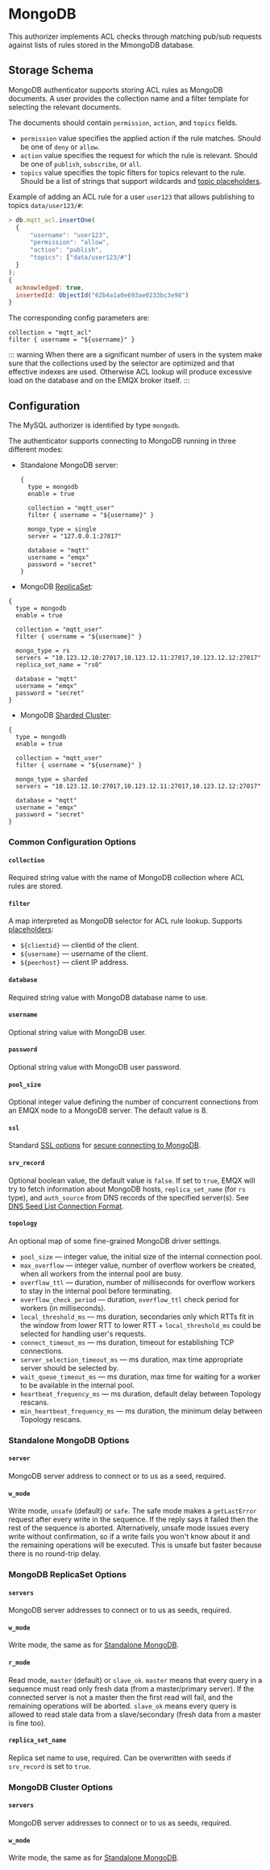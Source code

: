 # MongoDB

This authorizer implements ACL checks through matching pub/sub requests against lists of rules stored in the
MmongoDB database.

## Storage Schema

MongoDB authenticator supports storing ACL rules as MongoDB documents. A user provides the collection name and a
filter template for selecting the relevant documents.

The documents should contain `permission`, `action`, and `topics` fields.
* `permission` value specifies the applied action if the rule matches. Should be one of `deny` or `allow`.
* `action` value specifies the request for which the rule is relevant. Should be one of `publish`, `subscribe`, or `all`.
* `topics` value specifies the topic filters for topics relevant to the rule. Should be a list of strings that support wildcards and [topic placeholders](./authz.md#topic-placeholders).

Example of adding an ACL rule for a user `user123` that allows publishing to topics `data/user123/#`:

```js
> db.mqtt_acl.insertOne(
  {
      "username": "user123",
      "permission": "allow",
      "action": "publish",
      "topics": ["data/user123/#"]
  }
);
{
  acknowledged: true,
  insertedId: ObjectId("62b4a1a0e693ae0233bc3e98")
}
```

The corresponding config parameters are:
```
collection = "mqtt_acl"
filter { username = "${username}" }

```

::: warning
When there are a significant number of users in the system make sure that the collections used by the selector are optimized
and that effective indexes are used. Otherwise ACL lookup will produce excessive load on the database
and on the EMQX broker itself.
:::

## Configuration

The MySQL authorizer is identified by type `mongodb`.

The authenticator supports connecting to MongoDB running in three different modes:
* Standalone MongoDB server:
  ```
  {
    type = mongodb
    enable = true

    collection = "mqtt_user"
    filter { username = "${username}" }

    mongo_type = single
    server = "127.0.0.1:27017"

    database = "mqtt"
    username = "emqx"
    password = "secret"
  }
  ```
*  MongoDB [ReplicaSet](https://www.mongodb.com/docs/manual/reference/replica-configuration/):
```
{
  type = mongodb
  enable = true

  collection = "mqtt_user"
  filter { username = "${username}" }

  mongo_type = rs
  servers = "10.123.12.10:27017,10.123.12.11:27017,10.123.12.12:27017"
  replica_set_name = "rs0"

  database = "mqtt"
  username = "emqx"
  password = "secret"
}
```
*  MongoDB [Sharded Cluster](https://www.mongodb.com/docs/manual/sharding/):
```
{
  type = mongodb
  enable = true

  collection = "mqtt_user"
  filter { username = "${username}" }

  mongo_type = sharded
  servers = "10.123.12.10:27017,10.123.12.11:27017,10.123.12.12:27017"

  database = "mqtt"
  username = "emqx"
  password = "secret"
}
```

### Common Configuration Options

#### `collection`

Required string value with the name of MongoDB collection where ACL rules are stored.

#### `filter`

A map interpreted as MongoDB selector for ACL rule lookup.
Supports [placeholders](./authz.md#authentication-placeholders):
* `${clientid}` — clientid of the client.
* `${username}` — username of the client.
* `${peerhost}` — client IP address.

#### `database`

Required string value with MongoDB database name to use.

#### `username`

Optional string value with MongoDB user.

#### `password`

Optional string value with MongoDB user password.

#### `pool_size`

Optional integer value defining the number of concurrent connections from an EMQX node to a MongoDB server.
The default value is 8.

#### `ssl`

Standard [SSL options](../ssl.md) for [secure connecting to MongoDB](https://dev.mysql.com/doc/refman/en/using-encrypted-connections.html).

#### `srv_record`

Optional boolean value, the default value is `false`. If set to `true`, EMQX will try to
fetch information about MongoDB hosts, `replica_set_name` (for `rs` type), and `auth_source` from
DNS records of the specified server(s). See [DNS Seed List Connection Format](https://www.mongodb.com/docs/manual/reference/connection-string/#dns-seed-list-connection-format).

#### `topology`

An optional map of some fine-grained MongoDB driver settings.

* `pool_size` — integer value, the initial size of the internal connection pool.
* `max_overflow` — integer value, number of overflow workers be created, when all workers from the internal pool are busy.
* `overflow_ttl` — duration, number of milliseconds for overflow workers to stay in the internal pool before terminating.
* `overflow_check_period` — duration, `overflow_ttl` check period for workers (in milliseconds).
* `local_threshold_ms` — ms duration, secondaries only which RTTs fit in the window from lower RTT to lower RTT + `local_threshold_ms` could be selected for handling user's requests.
* `connect_timeout_ms` — ms duration, timeout for establishing TCP connections.
* `server_selection_timeout_ms` — ms duration, max time appropriate server should be selected by.
* `wait_queue_timeout_ms` — ms duration, max time for waiting for a worker to be available in the internal pool.
* `heartbeat_frequency_ms` — ms duration, default delay between Topology rescans.
* `min_heartbeat_frequency_ms` — ms duration, the minimum delay between Topology rescans.

### Standalone MongoDB Options

#### `server`

MongoDB server address to connect or to us as a seed, required.

#### `w_mode`

Write mode, `unsafe` (default) or `safe`. The safe mode makes a `getLastError` request after every write in the sequence. If the reply says it failed then the rest of the sequence is aborted. Alternatively, unsafe mode issues every write without confirmation, so if a write fails you won't know about it and the remaining operations will be executed. This is unsafe but faster because there is no round-trip delay.

### MongoDB ReplicaSet Options

#### `servers`

MongoDB server addresses to connect or to us as seeds, required.

#### `w_mode`

Write mode, the same as for [Standalone MongoDB](#wmode).

#### `r_mode`

Read mode, `master` (default) or `slave_ok`. `master` means that every query in a sequence must read only fresh data (from a master/primary server). If the connected server is not a master then the first read will fail, and the remaining operations will be aborted. `slave_ok` means every query is allowed to read stale data from a slave/secondary (fresh data from a master is fine too).

#### `replica_set_name`

Replica set name to use, required. Can be overwritten with seeds if `srv_record` is set to `true`.

### MongoDB Cluster Options

#### `servers`

MongoDB server addresses to connect or to us as seeds, required.

#### `w_mode`

Write mode, the same as for [Standalone MongoDB](#wmode).
